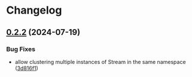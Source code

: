 # Changelog

## [0.2.2](https://github.com/evertrust/stream-helm/compare/0.2.1...v0.2.2) (2024-07-19)


### Bug Fixes

* allow clustering multiple instances of Stream in the same namespace ([3d816f1](https://github.com/evertrust/stream-helm/commit/3d816f1687bcf783f610d1de9e4e16315198a1b5))

